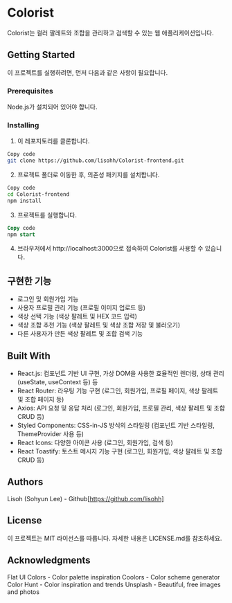 # Colorist
Colorist는 컬러 팔레트와 조합을 관리하고 검색할 수 있는 웹 애플리케이션입니다.

## Getting Started
이 프로젝트를 실행하려면, 먼저 다음과 같은 사항이 필요합니다.

### Prerequisites
Node.js가 설치되어 있어야 합니다.

### Installing

1. 이 레포지토리를 클론합니다.

```bash
Copy code
git clone https://github.com/lisohh/Colorist-frontend.git
```

2. 프로젝트 폴더로 이동한 후, 의존성 패키지를 설치합니다.

```bash
Copy code
cd Colorist-frontend
npm install
```

3. 프로젝트를 실행합니다.

```sql
Copy code
npm start
```

4. 브라우저에서 http://localhost:3000으로 접속하여 Colorist를 사용할 수 있습니다.

## 구현한 기능 

- 로그인 및 회원가입 기능
- 사용자 프로필 관리 기능 (프로필 이미지 업로드 등)
- 색상 선택 기능 (색상 팔레트 및 HEX 코드 입력)
- 색상 조합 추천 기능 (색상 팔레트 및 색상 조합 저장 및 불러오기)
- 다른 사용자가 만든 색상 팔레트 및 조합 검색 기능

## Built With

- React.js: 컴포넌트 기반 UI 구현, 가상 DOM을 사용한 효율적인 렌더링, 상태 관리 (useState, useContext 등) 등 <br>
- React Router: 라우팅 기능 구현 (로그인, 회원가입, 프로필 페이지, 색상 팔레트 및 조합 페이지 등)<br>
- Axios: API 요청 및 응답 처리 (로그인, 회원가입, 프로필 관리, 색상 팔레트 및 조합 CRUD 등)<br>
- Styled Components: CSS-in-JS 방식의 스타일링 (컴포넌트 기반 스타일링, ThemeProvider 사용 등)<br>
- React Icons: 다양한 아이콘 사용 (로그인, 회원가입, 검색 등)<br>
- React Toastify: 토스트 메시지 기능 구현 (로그인, 회원가입, 색상 팔레트 및 조합 CRUD 등)

## Authors

Lisoh (Sohyun Lee) - Github[https://github.com/lisohh]

## License
이 프로젝트는 MIT 라이선스를 따릅니다. 자세한 내용은 LICENSE.md를 참조하세요.

## Acknowledgments

Flat UI Colors - Color palette inspiration
Coolors - Color scheme generator
Color Hunt - Color inspiration and trends
Unsplash - Beautiful, free images and photos
